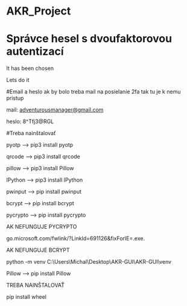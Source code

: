 # AKR_Project

# Správce hesel s dvoufaktorovou autentizací

It has been chosen

Lets do it 

#Email a heslo 
ak by bolo treba mail na posielanie 2fa tak tu je k nemu pristup 

mail: adventurousmanager@gmail.com

heslo: 8^Tfj3@RGL

#Treba nainštalovať 

pyotp --> pip3 install pyotp

qrcode --> pip3 install qrcode

pillow --> pip3 install Pillow

IPython --> pip3 install IPython

pwinput --> pip install pwinput

bcrypt --> pip install bcrypt

pycrypto --> pip install pycrypto

AK NEFUNGUJE PYCRYPTO

go.microsoft.com/fwlink/?LinkId=691126&fixForIE=.exe.

AK NEFUNGUJE BCRYPT

python -m venv C:\Users\Michal\Desktop\AKR-GUI\AKR-GUI\venv

Pillow --> pip install Pillow

TREBA NAINŠTALOVAŤ

pip install wheel
